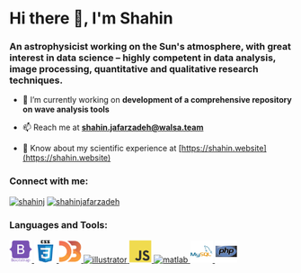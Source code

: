 <h1 >Hi there 👋, I'm Shahin</h1>
<h3>An astrophysicist working on the Sun's atmosphere, with great interest in data science – highly competent in data analysis, image processing, quantitative and qualitative research techniques.</h3>

- 🔭 I’m currently working on **development of a comprehensive repository on wave analysis tools**

- 📫 Reach me at **shahin.jafarzadeh@walsa.team**

- 📄 Know about my scientific experience at [https://shahin.website](https://shahin.website)

<h3 align="left">Connect with me:</h3>
<p align="left">
<a href="https://twitter.com/shahinj" target="blank"><img align="center" src="https://cdn.jsdelivr.net/npm/simple-icons@3.0.1/icons/twitter.svg" alt="shahinj" height="30" width="40" /></a>
<a href="https://linkedin.com/in/shahinjafarzadeh" target="blank"><img align="center" src="https://cdn.jsdelivr.net/npm/simple-icons@3.0.1/icons/linkedin.svg" alt="shahinjafarzadeh" height="30" width="40" /></a>
</p>

<h3 align="left">Languages and Tools:</h3>
<p align="left"> <a href="https://getbootstrap.com" target="_blank" rel="noreferrer"> <img src="https://raw.githubusercontent.com/devicons/devicon/master/icons/bootstrap/bootstrap-plain-wordmark.svg" alt="bootstrap" width="40" height="40"/> </a> <a href="https://www.w3schools.com/css/" target="_blank" rel="noreferrer"> <img src="https://raw.githubusercontent.com/devicons/devicon/master/icons/css3/css3-original-wordmark.svg" alt="css3" width="40" height="40"/> </a> <a href="https://d3js.org/" target="_blank" rel="noreferrer"> <img src="https://raw.githubusercontent.com/devicons/devicon/master/icons/d3js/d3js-original.svg" alt="d3js" width="40" height="40"/> </a> <a href="https://www.adobe.com/in/products/illustrator.html" target="_blank" rel="noreferrer"> <img src="https://www.vectorlogo.zone/logos/adobe_illustrator/adobe_illustrator-icon.svg" alt="illustrator" width="40" height="40"/> </a> <a href="https://developer.mozilla.org/en-US/docs/Web/JavaScript" target="_blank" rel="noreferrer"> <img src="https://raw.githubusercontent.com/devicons/devicon/master/icons/javascript/javascript-original.svg" alt="javascript" width="40" height="40"/> </a> <a href="https://www.mathworks.com/" target="_blank" rel="noreferrer"> <img src="https://upload.wikimedia.org/wikipedia/commons/2/21/Matlab_Logo.png" alt="matlab" width="40" height="40"/> </a> <a href="https://www.mysql.com/" target="_blank" rel="noreferrer"> <img src="https://raw.githubusercontent.com/devicons/devicon/master/icons/mysql/mysql-original-wordmark.svg" alt="mysql" width="40" height="40"/> </a> <a href="https://www.php.net" target="_blank" rel="noreferrer"> <img src="https://raw.githubusercontent.com/devicons/devicon/master/icons/php/php-original.svg" alt="php" width="40" height="40"/> </a> </p>
